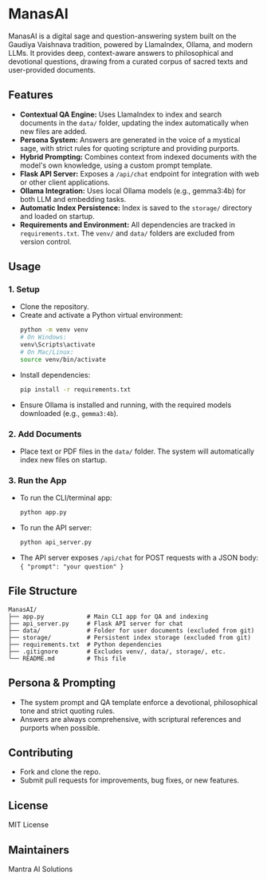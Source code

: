 # ManasAI

ManasAI is a digital sage and question-answering system built on the Gaudiya Vaishnava tradition, powered by LlamaIndex, Ollama, and modern LLMs. It provides deep, context-aware answers to philosophical and devotional questions, drawing from a curated corpus of sacred texts and user-provided documents.

## Features
- **Contextual QA Engine:** Uses LlamaIndex to index and search documents in the `data/` folder, updating the index automatically when new files are added.
- **Persona System:** Answers are generated in the voice of a mystical sage, with strict rules for quoting scripture and providing purports.
- **Hybrid Prompting:** Combines context from indexed documents with the model's own knowledge, using a custom prompt template.
- **Flask API Server:** Exposes a `/api/chat` endpoint for integration with web or other client applications.
- **Ollama Integration:** Uses local Ollama models (e.g., gemma3:4b) for both LLM and embedding tasks.
- **Automatic Index Persistence:** Index is saved to the `storage/` directory and loaded on startup.
- **Requirements and Environment:** All dependencies are tracked in `requirements.txt`. The `venv/` and `data/` folders are excluded from version control.

## Usage

### 1. Setup
- Clone the repository.
- Create and activate a Python virtual environment:
  ```bash
  python -m venv venv
  # On Windows:
  venv\Scripts\activate
  # On Mac/Linux:
  source venv/bin/activate
  ```
- Install dependencies:
  ```bash
  pip install -r requirements.txt
  ```
- Ensure Ollama is installed and running, with the required models downloaded (e.g., `gemma3:4b`).

### 2. Add Documents
- Place text or PDF files in the `data/` folder. The system will automatically index new files on startup.

### 3. Run the App
- To run the CLI/terminal app:
  ```bash
  python app.py
  ```
- To run the API server:
  ```bash
  python api_server.py
  ```
- The API server exposes `/api/chat` for POST requests with a JSON body: `{ "prompt": "your question" }`

## File Structure
```
ManasAI/
├── app.py            # Main CLI app for QA and indexing
├── api_server.py     # Flask API server for chat
├── data/             # Folder for user documents (excluded from git)
├── storage/          # Persistent index storage (excluded from git)
├── requirements.txt  # Python dependencies
├── .gitignore        # Excludes venv/, data/, storage/, etc.
└── README.md         # This file
```

## Persona & Prompting
- The system prompt and QA template enforce a devotional, philosophical tone and strict quoting rules.
- Answers are always comprehensive, with scriptural references and purports when possible.

## Contributing
- Fork and clone the repo.
- Submit pull requests for improvements, bug fixes, or new features.

## License
MIT License

## Maintainers
Mantra AI Solutions